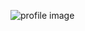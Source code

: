 ![profile image](https://avatars.githubusercontent.com/u/104583438?s=400&u=653d0cb4f7c7cbb63921d0f7391792f1953cd5a3&v=4)
